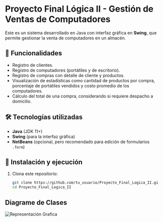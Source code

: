 # Proyecto Final Lógica II - Gestión de Ventas de Computadores  

Este es un sistema desarrollado en Java con interfaz gráfica en **Swing**, que permite gestionar la venta de computadores en un almacén.  

## 📌 Funcionalidades  
- Registro de clientes.  
- Registro de computadores (portátiles y de escritorio).  
- Registro de compras con detalle de cliente y productos.  
- Visualización de estadísticas como cantidad de productos por compra, porcentaje de portátiles vendidos y costo promedio de los computadores.  
- Cálculo del total de una compra, considerando si requiere despacho a domicilio.  

## 🛠️ Tecnologías utilizadas  
- **Java** (JDK 11+)  
- **Swing** (para la interfaz gráfica)  
- **NetBeans** (opcional, pero recomendado para edición de formularios `.form`)  

## 🚀 Instalación y ejecución  
1. Clona este repositorio:  
   ```sh
   git clone https://github.com/tu_usuario/Proyecto_Final_Logica_II.git
   cd Proyecto_Final_Logica_II

## Diagrame de Clases
![Representación Grafica](https://github.com/user-attachments/assets/bfad82be-b2f9-4f8a-b541-0b2243d2bc52)
